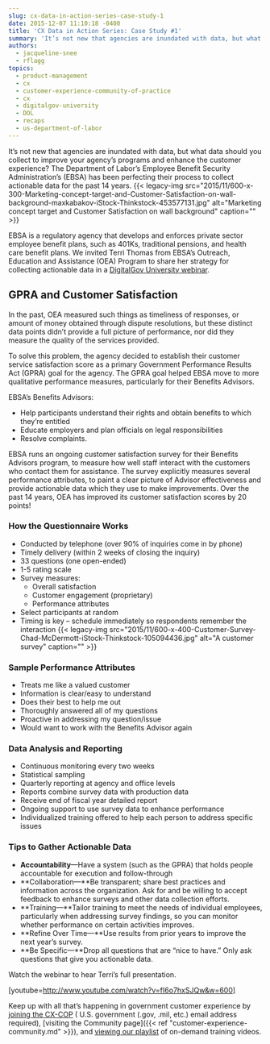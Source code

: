 ```yaml
---
slug: cx-data-in-action-series-case-study-1
date: 2015-12-07 11:10:18 -0400
title: 'CX Data in Action Series: Case Study #1'
summary: 'It’s not new that agencies are inundated with data, but what data should you collect to improve your agency’s programs and enhance the customer experience? The Department of Labor’s Employee Benefit Security Administration’s (EBSA) has been perfecting their process to collect actionable data for the past 14 years. EBSA is a regulatory agency that develops'
authors:
  - jacqueline-snee
  - rflagg
topics:
  - product-management
  - cx
  - customer-experience-community-of-practice
  - cx
  - digitalgov-university
  - DOL
  - recaps
  - us-department-of-labor
---
```


It’s not new that agencies are inundated with data, but what data should you collect to improve your agency’s programs and enhance the customer experience? The Department of Labor’s Employee Benefit Security Administration’s (EBSA) has been perfecting their process to collect actionable data for the past 14 years. {{< legacy-img src="2015/11/600-x-300-Marketing-concept-target-and-Customer-Satisfaction-on-wall-background-maxkabakov-iStock-Thinkstock-453577131.jpg" alt="Marketing concept target and Customer Satisfaction on wall background" caption="" >}} 

EBSA is a regulatory agency that develops and enforces private sector employee benefit plans, such as 401Ks, traditional pensions, and health care benefit plans. We invited Terri Thomas from EBSA’s Outreach, Education and Assistance (OEA) Program to share her strategy for collecting actionable data in a [DigitalGov University webinar](https://www.youtube.com/watch?v=fI6o7hxSJQw&list=PLd9b-GuOJ3nH7xSSjL1XBXPfVqw68BNbW&index=3).

## GPRA and Customer Satisfaction

In the past, OEA measured such things as timeliness of responses, or amount of money obtained through dispute resolutions, but these distinct data points didn’t provide a full picture of performance, nor did they measure the quality of the services provided.

To solve this problem, the agency decided to establish their customer service satisfaction score as a primary Government Performance Results Act (GPRA) goal for the agency. The GPRA goal helped EBSA move to more qualitative performance measures, particularly for their Benefits Advisors.

EBSA’s Benefits Advisors:

  * Help participants understand their rights and obtain benefits to which they’re entitled
  * Educate employers and plan officials on legal responsibilities
  * Resolve complaints.

EBSA runs an ongoing customer satisfaction survey for their Benefits Advisors program, to measure how well staff interact with the customers who contact them for assistance. The survey explicitly measures several performance attributes, to paint a clear picture of Advisor effectiveness and provide actionable data which they use to make improvements. Over the past 14 years, OEA has improved its customer satisfaction scores by 20 points!

### How the Questionnaire Works

  * Conducted by telephone (over 90% of inquiries come in by phone)
  * Timely delivery (within 2 weeks of closing the inquiry)
  * 33 questions (one open-ended)
  * 1-5 rating scale
  * Survey measures: 
      * Overall satisfaction
      * Customer engagement (proprietary)
      * Performance attributes
  * Select participants at random
  * Timing is key &#8211; schedule immediately so respondents remember the interaction {{< legacy-img src="2015/11/600-x-400-Customer-Survey-Chad-McDermott-iStock-Thinkstock-105094436.jpg" alt="A customer survey" caption="" >}} 

### Sample Performance Attributes

  * Treats me like a valued customer
  * Information is clear/easy to understand
  * Does their best to help me out
  * Thoroughly answered all of my questions
  * Proactive in addressing my question/issue
  * Would want to work with the Benefits Advisor again

### Data Analysis and Reporting

  * Continuous monitoring every two weeks
  * Statistical sampling
  * Quarterly reporting at agency and office levels
  * Reports combine survey data with production data
  * Receive end of fiscal year detailed report
  * Ongoing support to use survey data to enhance performance
  * Individualized training offered to help each person to address specific issues

### Tips to Gather Actionable Data

  * **Accountability**—Have a system (such as the GPRA) that holds people accountable for execution and follow-through
  * **Collaboration—**Be transparent; share best practices and information across the organization. Ask for and be willing to accept feedback to enhance surveys and other data collection efforts.
  * **Training—**Tailor training to meet the needs of individual employees, particularly when addressing survey findings, so you can monitor whether performance on certain activities improves.
  * **Refine Over Time—**Use results from prior years to improve the next year’s survey.
  * **Be Specific—**Drop all questions that are “nice to have.” Only ask questions that give you actionable data.

Watch the webinar to hear Terri’s full presentation.

[youtube=http://www.youtube.com/watch?v=fI6o7hxSJQw&w=600]

Keep up with all that’s happening in government customer experience by [joining the CX-COP](https://docs.google.com/a/gsa.gov/forms/d/1hzJbZChUg2TRLi_MiC4nAbB-HKUOerBF2kL0qO38fPo/viewform) ( U.S. government (.gov, .mil, etc.) email address required), [visiting the Community page]({{< ref "customer-experience-community.md" >}}), and [viewing our playlist](https://www.youtube.com/playlist?list=PLd9b-GuOJ3nH7xSSjL1XBXPfVqw68BNbW) of on-demand training videos.